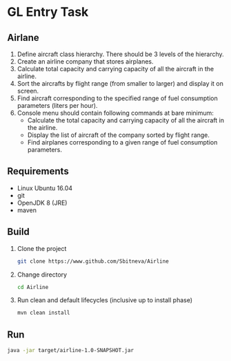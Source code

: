 # GL Entry Task

## Airlane

1. Define aircraft class hierarchy. There should be 3 levels of the hierarchy.
1. Create an airline company that stores airplanes.
1. Calculate total capacity and carrying capacity of all the aircraft in the airline.
1. Sort the aircrafts by flight range (from smaller to larger) and display it on screen.
1. Find aircraft corresponding to the specified range of fuel consumption parameters (liters per hour).
1. Console menu should contain following commands at bare minimum:
    - Calculate the total capacity and carrying capacity of all the aircraft in the airline.
    - Display the list of aircraft of the company sorted by flight range.
    - Find airplanes corresponding to a given range of fuel consumption parameters.

## Requirements

- Linux Ubuntu 16.04
- git
- OpenJDK 8 (JRE)
- maven

## Build

1. Clone the project
    ```bash
    git clone https://www.github.com/Sbitneva/Airline
    ```

2. Change directory
    ```bash
    cd Airline
    ```

3. Run clean and default lifecycles (inclusive up to install phase)
    ```bash
    mvn clean install
    ```

## Run

```bash
java -jar target/airline-1.0-SNAPSHOT.jar
```
